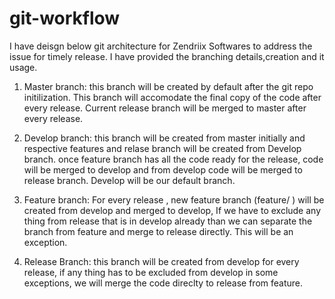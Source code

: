 # git-workflow
I have deisgn below git architecture for Zendriix Softwares to address the issue for timely release.
I have provided the branching details,creation and it usage.

1. Master branch: this branch will be created by default after the git repo initilization. This branch will accomodate the final copy of the code after every release. Current release branch will be merged to master after every release.

2. Develop branch: this branch will be created from master initially and respective features and relase branch will be created from Develop branch. once  feature branch has all the code ready for the release, code will be merged to develop and from develop code will be merged to release branch. Develop will be our default branch. 

3. Feature branch: For every release , new feature branch (feature/<release date> ) will be created from develop and merged to develop, If we have to exclude any thing from release that is in develop already than we can separate the branch from feature and merge to release directly. This will be an exception.
  
4. Release Branch: this branch will be created from develop for every release, if any thing has to be excluded from develop in some exceptions, we will merge the code direclty to release from feature.

